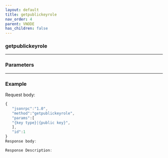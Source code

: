 ```yaml
---
layout: default
title: getpublickeyrole
nav_order: 4
parent: VNODE
has_children: false
---
```


### getpublickeyrole
---
### Parameters
---
### Example

Request body:
```javascript
{
   "jsonrpc":"1.0",
   "method":"getpublickeyrole",
   "params":[
   "{key type}|{public key}", 
   ],
   "id":1
}
Response body:

Response Description:

